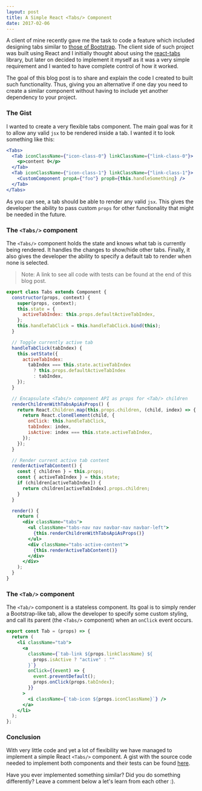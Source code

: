 ```yaml
---
layout: post
title: A Simple React <Tabs/> Component
date: 2017-02-06
---
```


A client of mine recently gave me the task to code a feature which included designing tabs similar to [those of Bootstrap](https://codepen.io/wizly/pen/BlKxo/). The client side of such project was built using React and I initially thought about using the [react-tabs](https://github.com/reactjs/react-tabs) library, but later on decided to implement it myself as it was a very simple requirement and I wanted to have complete control of how it worked.

The goal of this blog post is to share and explain the code I created to built such functionality. Thus, giving you an alternative if one day you need to create a similar component without having to include yet another dependency to your project.

### The Gist
I wanted to create a very flexible tabs component. The main goal was for it to allow any valid ``jsx`` to be rendered inside a tab. I wanted it to look something like this:

``` jsx
<Tabs>
  <Tab iconClassName={"icon-class-0"} linkClassName={"link-class-0"}>
    <p>content 0</p>
  </Tab>
  <Tab iconClassName={"icon-class-1"} linkClassName={"link-class-1"}>
    <CustomComponent propA={"foo"} propB={this.handleSomething} />
  </Tab>
</Tabs>
```

As you can see, a tab should be able to render any valid ``jsx``. This gives the developer the ability to pass custom ``props`` for other functionality that might be needed in the future.

### The ``<Tabs/>`` component

The ``<Tabs/>`` component holds the state and  knows what tab is currently being rendered. It handles the changes to show/hide other tabs. Finally, it also gives the developer the ability to specify a default tab to render when none is selected.

> Note: A link to see all code with tests can be found at the end of this blog post.

``` jsx
export class Tabs extends Component {
  constructor(props, context) {
    super(props, context);
    this.state = {
      activeTabIndex: this.props.defaultActiveTabIndex,
    };
    this.handleTabClick = this.handleTabClick.bind(this);
  }

  // Toggle currently active tab
  handleTabClick(tabIndex) {
    this.setState({
      activeTabIndex:
        tabIndex === this.state.activeTabIndex
          ? this.props.defaultActiveTabIndex
          : tabIndex,
    });
  }

  // Encapsulate <Tabs/> component API as props for <Tab/> children
  renderChildrenWithTabsApiAsProps() {
    return React.Children.map(this.props.children, (child, index) => {
      return React.cloneElement(child, {
        onClick: this.handleTabClick,
        tabIndex: index,
        isActive: index === this.state.activeTabIndex,
      });
    });
  }

  // Render current active tab content
  renderActiveTabContent() {
    const { children } = this.props;
    const { activeTabIndex } = this.state;
    if (children[activeTabIndex]) {
      return children[activeTabIndex].props.children;
    }
  }

  render() {
    return (
      <div className="tabs">
        <ul className="tabs-nav nav navbar-nav navbar-left">
          {this.renderChildrenWithTabsApiAsProps()}
        </ul>
        <div className="tabs-active-content">
          {this.renderActiveTabContent()}
        </div>
      </div>
    );
  }
}
```

### The ``<Tab/>`` component

The ``<Tab/>`` component is a stateless component. Its goal is to simply render a Bootstrap-like tab, allow the developer to specify some custom styling, and call its parent (the ``<Tabs/>`` component) when an ``onClick`` event occurs.

``` jsx
export const Tab = (props) => {
  return (
    <li className="tab">
      <a
        className={`tab-link ${props.linkClassName} ${
          props.isActive ? "active" : ""
        }`}
        onClick={(event) => {
          event.preventDefault();
          props.onClick(props.tabIndex);
        }}
      >
        <i className={`tab-icon ${props.iconClassName}`} />
      </a>
    </li>
  );
};

```

### Conclusion
With very little code and yet a lot of flexibility we have managed to implement a simple React ``<Tabs/>`` component. A gist with the source code needed to implement both components and their tests can be found [here](https://gist.github.com/diegocasmo/5cd978e9c5695aefca0c6a8a19fa4c69).

Have you ever implemented something similar? Did you do something differently? Leave a comment below a let's learn from each other :).

